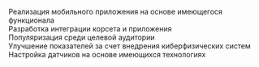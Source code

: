 Реализация мобильного приложения на основе имеющегося функционала<br>
Разработка интеграции корсета и приложения<br>
Популяризация среди целевой аудитории<br>
Улучшение показателей за счет внедрения киберфизических систем<br>
Настройка датчиков на основе имеющихся технологиях<br>  
